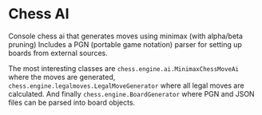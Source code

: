 # Chess AI
Console chess ai that generates moves using minimax (with alpha/beta pruning)
Includes a PGN (portable game notation) parser for setting up boards from external sources.

The most interesting classes are `chess.engine.ai.MinimaxChessMoveAi` where the moves are generated, `chess.engine.legalmoves.LegalMoveGenerator` where all legal moves are calculated. And finally `chess.engine.BoardGenerator` where PGN and JSON files can be parsed into board objects.
